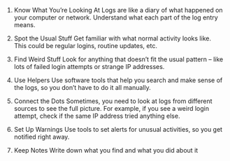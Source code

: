 1. Know What You’re Looking At Logs are like a diary of what happened on your computer or network. Understand what each part of the log entry means. 

2. Spot the Usual Stuff Get familiar with what normal activity looks like. This could be regular logins, routine updates, etc. 

3. Find Weird Stuff  Look for anything that doesn’t fit the usual pattern – like lots of failed login attempts or strange IP addresses. 

4. Use Helpers Use software tools that help you search and make sense of the logs, so you don’t have to do it all manually. 

5. Connect the Dots  Sometimes, you need to look at logs from different sources to see the full picture. For example, if you see a weird login attempt, check if the same IP address tried anything else. 

6. Set Up Warnings Use tools to set alerts for unusual activities, so you get notified right away. 

7. Keep Notes Write down what you find and what you did about it